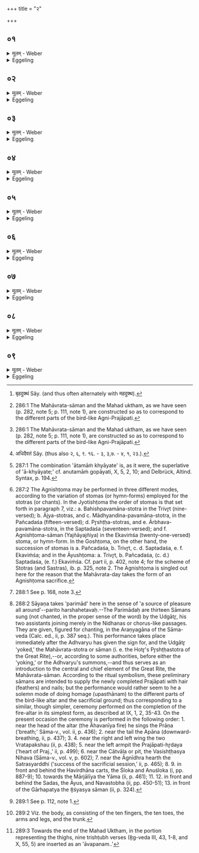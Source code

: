 +++
title = "२"

+++

##  ०१
<details><summary>मूलम् - Weber</summary>

प्रजा᳘पतिरिमां᳘लोका᳘नैप्सत्॥  
स᳘ एतं व᳘योविधमात्मा᳘नमपश्यदग्निं तं व्य᳘धत्त ते᳘नेमं᳘ लोक᳘माप्नोत्स᳘ द्विती᳘यं व᳘योविधमात्मा᳘नमपश्यन्महाव्रतं तद्व्य᳘धत्त ते᳘नान्त᳘रिक्षमाप्नोत्स᳘ तृती᳘यं वयो᳘विधमात्मा᳘नमपश्यन्मह᳘दुक्थं᳘ [^wbr_1] तद्व्य᳘धत्त ते᳘न दि᳘वमाप्नोत्॥  

[^wbr_1]: बृहदुक्थं Sây. (and thus often alternately with महदुक्थ).
</details>

<details><summary>Eggeling</summary>

1. Prajāpati was desirous of gaining these worlds. He saw this bird-like body, the Fire-altar: he

fashioned it, and thereby gained this (terrestrial) world. He saw a second bird-like body, the (chant of the) Great Rite [^egg_530]: he fashioned it, and thereby gained the air. He saw a third bird-like body, the Great Litany [^egg_530]: he fashioned it, and thereby gained the sky.

[^egg_530]: 286:1 The Mahāvrata-sāman and the Mahad uktham, as we have seen (p. 282, note 5; p. 111, note 1), are constructed so as to correspond to the different parts of the bird-like Agni-Prajāpati.
</details>

##  ०२
<details><summary>मूलम् - Weber</summary>

अयं वाव᳘ लोक᳘ एॗषोऽग्नि᳘श्चितः᳟॥  
अन्त᳘रिक्षम् महाव्रतं द्यौ᳘र्मह᳘दुक्थं त᳘स्मादेता᳘नि स᳘र्वाणि सहो᳘पेयादग्नि᳘म् महाव्रत᳘म् मह᳘दुक्थ᳘ᳫं᳘ सहॗ हीमे᳘ लोका अ᳘सृज्यन्त तद्य᳘दग्निः᳘ प्रथम᳘श्चीय᳘तेॗऽयᳫं ह्येषां᳘ लोका᳘नाम् प्रथॗमोऽसृज्यते᳘त्यधिदेवत᳘म् [^wbr_2] ॥  

[^wbr_2]: अधिदैवतं Sây. (thus also २, ६, ९. १६. - ३, ३,७. - ४, १, २३.).
</details>

<details><summary>Eggeling</summary>

2. This built Fire-altar, doubtless, is this (terrestrial) world, the Great Rite the air, and the Great Litany the sky: all these, the Fire-altar, the Great Rite, and the Great Litany, one ought therefore to undertake together, for these worlds were created together; and as to why the Fire-altar is built first, it is because of these worlds this (terrestrial) one was created first. Thus with regard to the deity.
</details>

##  ०३
<details><summary>मूलम् - Weber</summary>

अ᳘थाध्यात्म᳘म्॥  
म᳘न एॗवाग्निः᳘ प्राणो᳘ महाव्रतं वा᳘ङ्मह᳘दुक्थं त᳘स्मादेता᳘नि स᳘र्वाणि सहो᳘पेयात्सह हि म᳘नः प्राणो वाक्तद्य᳘दग्निः᳘ प्रथम᳘श्चीय᳘ते म᳘नो हि᳘ प्रथम᳘म् प्राणा᳘नाम्॥
</details>

<details><summary>Eggeling</summary>

3. Now with regard to the body. The Fire-altar is the mind, the (chant of the) Great Rite the breath, and the Great Litany speech: all these one ought therefore to undertake together, for mind, breath, and speech belong together; as to why the Fire-altar is built first, it is because the mind is prior to the breathings.
</details>

##  ०४
<details><summary>मूलम् - Weber</summary>

आॗत्मैॗवाग्निः᳟॥  
प्राणो᳘ महाव्रतं वा᳘ङ् मह᳘दुक्थं त᳘स्मादेता᳘नि स᳘र्वाणि सहो᳘पेयात्सहॗ ह्यात्मा᳘ प्राणो वाक्तद्य᳘दग्निः᳘ प्रथम᳘श्चीय᳘त आत्मा हि᳘ प्रथमः᳘ सम्भ᳘वतः सम्भ᳘वति॥
</details>

<details><summary>Eggeling</summary>

4. The Fire-altar, indeed, is the body (trunk), the Great Rite the breath, and the Great Litany speech: all these one ought therefore to undertake together, for body, breath, and speech belong together; and as to why the Fire-altar is built first, it is because of him who is produced the trunk is produced first.
</details>

##  ०५
<details><summary>मूलम् - Weber</summary>

शि᳘र एॗवाग्निः᳟॥  
प्राणो᳘ महाव्रत᳘मात्मा᳘ मह᳘दुक्थं त᳘स्मादेता᳘नि स᳘र्वाणि सहो᳘पेयात्सह हि शि᳘रः प्राण᳘ आत्मा तद्य᳘दग्निः᳘ प्रथम᳘श्चीय᳘ते शि᳘रो हि᳘ प्रथमं जा᳘यमानस्य जा᳘यते त᳘स्माद्य᳘त्रैता᳘नि स᳘र्वाणि सह᳘ क्रिय᳘न्ते मह᳘देॗवोक्थ᳘मातमां᳘ ख्यायत आत्मा हि᳘ मह᳘दुक्थ᳘म्॥
</details>

<details><summary>Eggeling</summary>

5. The Fire-altar, indeed, is the head, the Great Rite the breath, and the Great Litany the body:

one ought therefore to undertake all these together, for head, breath, and body belong together; and as to why the Fire-altar is built first, it is because of him who is born the head is born first; and hence, whenever all these are undertaken together the Great Litany, indeed, is accounted the highest (ātamām) [^egg_531], for the Great Litany is the body (or self, ātman).

[^egg_531]: 287:1 The combination 'ātamāṁ khyāyate' is, as it were, the superlative of 'ā-khyāyate;' cf. anutamāṁ gopāyati, X, 5, 2, 10; and Delbrück, Altind. Syntax, p. 194.
</details>

##  ०६
<details><summary>मूलम् - Weber</summary>

त᳘दाहुः॥  
य᳘देता᳘नि स᳘र्वाणि सह᳘ दुरुपा᳘पानिॗ कैते᳘षामु᳘पाप्तिरि᳘ति ज्यो᳘तिष्टोम एॗवाग्निष्टोमे ज्यो᳘तिष्टोमेनैॗवाग्निष्टोमे᳘न यजेत॥
</details>

<details><summary>Eggeling</summary>

6. As to this they say, 'If all these are difficult to obtain together, what (means of) obtaining them is there?'--In the Jyotishṭoma (form of the) Agnishṭoma [^egg_532]: let him perform offering with the Jyotishṭoma Agnishṭoma.

[^egg_532]: 287:2 The Agnishṭoma may be performed in three different modes, according to the variation of stomas (or hymn-forms) employed for the stotras (or chants). In the Jyotishṭoma the order of stomas is that set forth in paragraph 7, viz.: a. Bahishpavamāna-stotra in the Trivr̥t (nine-versed); b. Ājya-stotras, and c. Mādhyandina-pavamāna-stotra, in the Pañcadaśa (fifteen-versed); d. Pr̥shṭḥa-stotras, and e. Ārbhava-pavamāna-stotra, in the Saptadaśa (seventeen-versed); and f. Agnishṭoma-sāman (Yajñāyajñiya) in the Ekaviṁśa (twenty-one-versed) stoma, or hymn-form. In the Goshṭoma, on the other hand, the succession of stomas is a. Pañcadaśa, b. Trivr̥t, c. d. Saptadaśa, e. f. Ekaviṁśa; and in the Āyushṭoma: a. Trivr̥t, b. Pañcadaśa, (c. d.) Saptadaśa, (e. f.) Ekaviṁśa. Cf. part ii, p. 402, note 4; for the scheme of Stotras (and Sastras), ib. p. 325, note 2. The Agnishṭoma is singled out here for the reason that the Mahāvrata-day takes the form of an Agnishṭoma sacrifice.
</details>

##  ०७
<details><summary>मूलम् - Weber</summary>

त᳘स्य वा एत᳘स्य ज्यो᳘तिष्टोमस्याग्निष्टोम᳘स्य॥  
त्रिवृ᳘द्बहिष्पवमानं त᳘द्व्रत᳘स्य शि᳘रः पञ्चदशसप्तदशा उ᳘त्तरौ प᳘वमानौ तौ᳘ पक्षौ᳘ पञ्चदशᳫं हो᳘तुरा᳘ज्यᳫं सप्तदश᳘म् पृष्ठ᳘मेकविंशं᳘ यज्ञायज्ञि᳘यं तत्पु᳘छम्॥
</details>

<details><summary>Eggeling</summary>

7. In this Jyotishṭoma Agnishṭoma the Bahishpavamāna (stotra) is (in) the Trivr̥t (stoma)--that is the head of the rite; the two other Pavamānas are (in) the Pañcadaśa and Saptadaśa (stomas)--they are the two wings; the Hotr̥'s

 Ājya (stotra) is (in) the Pañcadaśa, the Pr̥shṭḥa (stotra in) the Saptadaśa, and the Yajñāyajñiya (stotra in) the Ekaviṁśa (stoma)--they are the tail.
</details>

##  ०८
<details><summary>मूलम् - Weber</summary>

त᳘योर्वा᳘ एत᳘योः॥  
पञ्चदशसप्तदश᳘योर्द्वा᳘त्रिंशत्स्तोत्रि᳘यास्त᳘तो याः प᳘ञ्चविंशतिः स᳘ पञ्चविंश᳘ आत्मा᳘थ याः᳘ सॗप्तातिय᳘न्ति ताः᳘ परिमा᳘दः पश᳘वो हैताः᳘ पश᳘वः परिमा᳘द एता᳘वद्वै᳘ महाव्रतं त᳘देतद᳘त्रैव᳘ महाव्रत᳘माप्नोति॥
</details>

<details><summary>Eggeling</summary>

8. Now these two, the Pañcadaśa and Saptadaśa, have thirty-two hymn-verses: twenty-five of these are the twenty-five-fold body [^egg_533]; and the seven which remain over are the Parimād (sāmans), for these are the cattle (or animals), (for) cattle are sporting all around us (pari-mād [^egg_534])--thus much, then, is the

[^egg_533]: 288:1 See p. 168, note 3.

[^egg_534]: 288:2 Sāyaṇa takes 'parimād' here in the sense of 'a source of pleasure all around'--parito harshahetavaḥ.--The Parimādaḥ are thirteen Sāmans sung (not chanted, in the proper sense of the word) by the Udgātr̥, his two assistants joining merely in the Nidhanas or chorus-like passages. They are given, figured for chanting, in the Araṇyagāna of the Sāma-veda (Calc. ed., ii, p. 387 seq.). This performance takes place immediately after the Adhvaryu has given the sign for, and the Udgātr̥ 'yoked,' the Mahāvrata-stotra or sāman (i. e. the Hotr̥'s Pr̥shṭḥastotra of the Great Rite),--or, according to some authorities, before either the 'yoking,' or the Adhvaryu's summons,--and thus serves as an introduction to the central and chief element of the Great Rite, the Mahāvrata-sāman. According to the ritual symbolism, these preliminary sāmans are intended to supply the newly completed Prajāpati with hair (feathers) and nails; but the performance would rather seem to he a solemn mode of doing homage (upasthānam) to the different parts of the bird-like altar and the sacrificial ground; thus corresponding to a similar, though simpler, ceremony performed on the completion of the fire-altar in its simplest form, as described at IX, 1, 2, 35-43. On the present occasion the ceremony is performed in the following order: 1. near the head of the altar (the Āhavanīya fire) he sings the Prāṇa ('breath;' Sāma-v., vol. ii, p. 436); 2. near the tail the Apāna (downward-breathing, ii, p. 437); 3. 4. near the right and left wing the two Vratapakshau (ii, p. 438); 5. near the left armpit the Prajāpati-hr̥daya ('heart of Praj.,' ii, p. 499); 6. near the Cātvāla or pit, the Vasishṭḥasya Nihava (Sāma-v., vol. v, p. 602); 7. near the Āgnīdhra hearth the Satrasyarddhi ('success of the sacrificial session,' ii, p. 465); 8. 9. in front and behind the Havirdhāna carts, the Śloka and Anuśloka (i, pp. 887-9);  10. towards the Mārjālīya the Yāma (ii, p. 461); 11. 12. in front and behind the Sadas, the Āyus, and Navastobha (ii, pp. 450-51); 13. in front of the Gārhapatya the R̥śyasya sāman (ii, p. 324).

 Great Rite: thereby he obtains the Great Rite even in this (Agnishṭoma).
</details>

##  ०९
<details><summary>मूलम् - Weber</summary>

अ᳘थ हो᳘ता सप्त छ᳘न्दांसि शंसति॥  
चतुरुत्तरा᳘ण्येकर्चा᳘नि विरा᳘डष्टमानि ते᳘षां तिस्र᳘श्चाशीत᳘योऽक्ष᳘राणि प᳘ञ्चचत्वारिंशच्च त᳘तो या᳘ अशीॗत᳘यः सैॗवाशीतीनामा᳘प्तिरशीति᳘भिर्हि᳘ मह᳘दुक्थ᳘माख्यायते᳘ऽथ या᳘नि प᳘ञ्चचत्वारिंशत्त᳘तो या᳘नि प᳘ञ्चविंशतिः स᳘ पञ्चविंश᳘ आत्मा य᳘त्र वा᳘ आत्मा त᳘देव शि᳘रस्त᳘त्पक्षपुछान्य᳘थ या᳘नि विंशतिस्त᳘दाव᳘पनमेता᳘वद्वै᳘ मह᳘दुक्थं त᳘देतद᳘त्रैव᳘ मह᳘दुक्थ᳘माप्नोति ता᳘नि वा᳘ एता᳘नि स᳘र्वाणि ज्यो᳘तिष्टोम एॗवाग्निष्टोम᳘ आप्यन्ते त᳘स्मादु ज्यो᳘तिष्टोमेनैॗवाग्निष्टोमे᳘न यजेत॥
</details>
<details><summary>Eggeling</summary>

9. And the Hotr̥ recites seven metres--each subsequent one-versed (metre) increasing by four (syllables)--with the Virāj as an eighth: these (eight) consist of three eighties and forty-five syllables. Now by the eighties thereof the eighties (of the mahad uktham) [^egg_535] are obtained, for the Great Litany is counted (or recited) by eighties (of triplets); and of the forty-five (syllables which remain) twenty-five are this twenty-five-fold body [^egg_536]; and where the body is there, indeed, are (included) the head, and the wings and tail; and the twenty (syllables which remain) are the insertion [^egg_537];--thus much, then, is the Great Litany: thereby he obtains the Great Litany even in this (Agnishṭoma). All these (three) are indeed obtained in the Jyotishṭoma Agnishṭoma: let him, therefore, perform offering with the Jyotishṭoma Agnishṭoma.

[^egg_535]: 289:1 See p. 112, note 1.

[^egg_536]: 289:2 Viz. the body, as consisting of the ten fingers, the ten toes, the arms and legs, and the trunk.

[^egg_537]: 289:3 Towards the end of the Mahad Uktham, in the portion representing the thighs, nine trishṭubh verses (R̥g-veda III, 43, 1-8, and X, 55, 5) are inserted as an 'āvapanam..'
</details>

